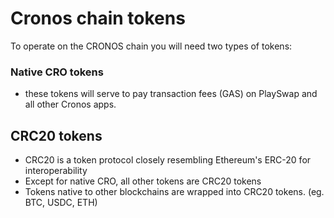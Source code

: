 # Cronos chain tokens

To operate on the CRONOS chain you will need two types of tokens:

### Native CRO tokens
- these tokens will serve to pay transaction fees (GAS) on PlaySwap and all other Cronos apps.

## CRC20 tokens
- CRC20 is a token protocol closely resembling Ethereum's ERC-20 for interoperability
- Except for native CRO, all other tokens are CRC20 tokens
- Tokens native to other blockchains are wrapped into CRC20 tokens. (eg. BTC, USDC, ETH)